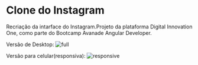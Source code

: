 # Clone do Instagram

Recriação da intarface do Instagram.Projeto da plataforma Digital Innovation One, como parte do Bootcamp Avanade Angular Developer.

Versão de Desktop:
![full](https://user-images.githubusercontent.com/48038742/112043336-4f93be00-8b27-11eb-9c58-991e706d99dd.png)

Versão para celular(responsiva):
![responsive](https://user-images.githubusercontent.com/48038742/112043341-51f61800-8b27-11eb-9239-398ac7e893de.png)
